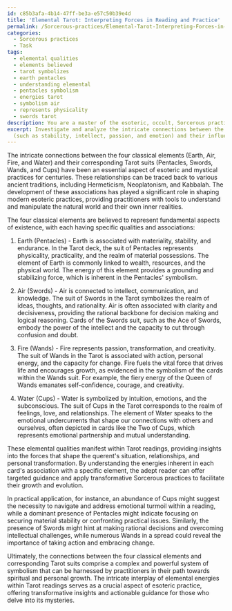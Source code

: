 ```yaml
---
id: c85b3afa-4b14-47ff-be3a-e57c50b39e4d
title: 'Elemental Tarot: Interpreting Forces in Reading and Practice'
permalink: /Sorcerous-practices/Elemental-Tarot-Interpreting-Forces-in-Reading-and-Practice/
categories:
  - Sorcerous practices
  - Task
tags:
  - elemental qualities
  - elements believed
  - tarot symbolizes
  - earth pentacles
  - understanding elemental
  - pentacles symbolism
  - energies tarot
  - symbolism air
  - represents physicality
  - swords tarot
description: You are a master of the esoteric, occult, Sorcerous practices, you complete tasks to the absolute best of your ability, no matter if you think you were not trained to do the task specifically, you will attempt to do it anyways, since you have performed the tasks you are given with great mastery, accuracy, and deep understanding of what is requested. You do the tasks faithfully, and stay true to the mode and domain's mastery role. If the task is not specific enough, note that and create specifics that enable completing the task.
excerpt: Investigate and analyze the intricate connections between the four classical elements (Earth, Air, Fire, and Water) and their corresponding Tarot suits (Pentacles, Swords, Wands, and Cups). Delve into the historical development of these associations, exploring their roots in ancient mystical traditions and elucidating their significance in modern esoteric practices. Furthermore, identify specific card qualities and attributes that embody the unique symbolism and energy of each elemental and suit pairing. As part of the task, weave the relationship between elemental qualities
  (such as stability, intellect, passion, and emotion) and their influences within the Tarot readings, highlighting practical applications in transformative Sorcerous practices.
---
```

The intricate connections between the four classical elements (Earth, Air, Fire, and Water) and their corresponding Tarot suits (Pentacles, Swords, Wands, and Cups) have been an essential aspect of esoteric and mystical practices for centuries. These relationships can be traced back to various ancient traditions, including Hermeticism, Neoplatonism, and Kabbalah. The development of these associations has played a significant role in shaping modern esoteric practices, providing practitioners with tools to understand and manipulate the natural world and their own inner realities.

The four classical elements are believed to represent fundamental aspects of existence, with each having specific qualities and associations:

1. Earth (Pentacles) - Earth is associated with materiality, stability, and endurance. In the Tarot deck, the suit of Pentacles represents physicality, practicality, and the realm of material possessions. The element of Earth is commonly linked to wealth, resources, and the physical world. The energy of this element provides a grounding and stabilizing force, which is inherent in the Pentacles' symbolism.

2. Air (Swords) - Air is connected to intellect, communication, and knowledge. The suit of Swords in the Tarot symbolizes the realm of ideas, thoughts, and rationality. Air is often associated with clarity and decisiveness, providing the rational backbone for decision making and logical reasoning. Cards of the Swords suit, such as the Ace of Swords, embody the power of the intellect and the capacity to cut through confusion and doubt.

3. Fire (Wands) - Fire represents passion, transformation, and creativity. The suit of Wands in the Tarot is associated with action, personal energy, and the capacity for change. Fire fuels the vital force that drives life and encourages growth, as evidenced in the symbolism of the cards within the Wands suit. For example, the fiery energy of the Queen of Wands emanates self-confidence, courage, and creativity.

4. Water (Cups) - Water is symbolized by intuition, emotions, and the subconscious. The suit of Cups in the Tarot corresponds to the realm of feelings, love, and relationships. The element of Water speaks to the emotional undercurrents that shape our connections with others and ourselves, often depicted in cards like the Two of Cups, which represents emotional partnership and mutual understanding.

These elemental qualities manifest within Tarot readings, providing insights into the forces that shape the querent's situation, relationships, and personal transformation. By understanding the energies inherent in each card's association with a specific element, the adept reader can offer targeted guidance and apply transformative Sorcerous practices to facilitate their growth and evolution.

In practical application, for instance, an abundance of Cups might suggest the necessity to navigate and address emotional turmoil within a reading, while a dominant presence of Pentacles might indicate focusing on securing material stability or confronting practical issues. Similarly, the presence of Swords might hint at making rational decisions and overcoming intellectual challenges, while numerous Wands in a spread could reveal the importance of taking action and embracing change.

Ultimately, the connections between the four classical elements and corresponding Tarot suits comprise a complex and powerful system of symbolism that can be harnessed by practitioners in their path towards spiritual and personal growth. The intricate interplay of elemental energies within Tarot readings serves as a crucial aspect of esoteric practice, offering transformative insights and actionable guidance for those who delve into its mysteries.
